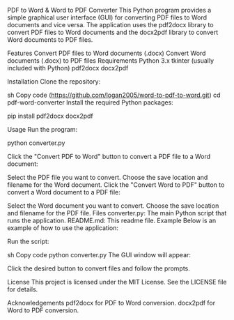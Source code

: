 PDF to Word & Word to PDF Converter
This Python program provides a simple graphical user interface (GUI) for converting PDF files to Word documents and vice versa. The application uses the pdf2docx library to convert PDF files to Word documents and the docx2pdf library to convert Word documents to PDF files.

Features
Convert PDF files to Word documents (.docx)
Convert Word documents (.docx) to PDF files
Requirements
  Python 3.x
  tkinter (usually included with Python)
  pdf2docx
  docx2pdf
  
Installation
Clone the repository:

sh
Copy code
(https://github.com/logan2005/word-to-pdf-to-word.git)
cd pdf-word-converter
Install the required Python packages:


pip install pdf2docx docx2pdf

Usage
Run the program:


python converter.py

Click the "Convert PDF to Word" button to convert a PDF file to a Word document:

Select the PDF file you want to convert.
Choose the save location and filename for the Word document.
Click the "Convert Word to PDF" button to convert a Word document to a PDF file:

Select the Word document you want to convert.
Choose the save location and filename for the PDF file.
Files
converter.py: The main Python script that runs the application.
README.md: This readme file.
Example
Below is an example of how to use the application:

Run the script:

sh
Copy code
python converter.py
The GUI window will appear:


Click the desired button to convert files and follow the prompts.

License
This project is licensed under the MIT License. See the LICENSE file for details.

Acknowledgements
pdf2docx for PDF to Word conversion.
docx2pdf for Word to PDF conversion.
